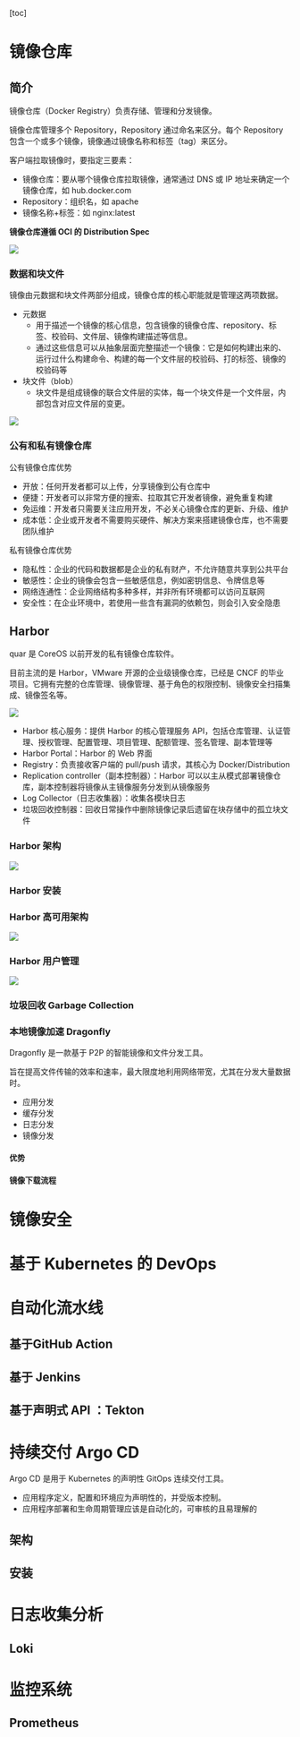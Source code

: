 [toc]

# 镜像仓库

## 简介

镜像仓库（Docker Registry）负责存储、管理和分发镜像。  

镜像仓库管理多个 Repository，Repository 通过命名来区分。每个 Repository 包含一个或多个镜像，镜像通过镜像名称和标签（tag）来区分。  

客户端拉取镜像时，要指定三要素：

* 镜像仓库：要从哪个镜像仓库拉取镜像，通常通过 DNS 或 IP 地址来确定一个镜像仓库，如 hub.docker.com
* Repository：组织名，如 apache
* 镜像名称+标签：如 nginx:latest



**镜像仓库遵循 OCI 的 Distribution Spec**

![](./note_images/oci_distribution_spec.png)

### 数据和块文件

镜像由元数据和块文件两部分组成，镜像仓库的核心职能就是管理这两项数据。  

* 元数据
  * 用于描述一个镜像的核心信息，包含镜像的镜像仓库、repository、标签、校验码、文件层、镜像构建描述等信息。
  * 通过这些信息可以从抽象层面完整描述一个镜像：它是如何构建出来的、运行过什么构建命令、构建的每一个文件层的校验码、打的标签、镜像的校验码等
* 块文件（blob）
  * 块文件是组成镜像的联合文件层的实体，每一个块文件是一个文件层，内部包含对应文件层的变更。



![](./note_images/metadata_blob.png)

### 公有和私有镜像仓库

公有镜像仓库优势

* 开放：任何开发者都可以上传，分享镜像到公有仓库中
* 便捷：开发者可以非常方便的搜索、拉取其它开发者镜像，避免重复构建
* 免运维：开发者只需要关注应用开发，不必关心镜像仓库的更新、升级、维护
* 成本低：企业或开发者不需要购买硬件、解决方案来搭建镜像仓库，也不需要团队维护



私有镜像仓库优势

* 隐私性：企业的代码和数据都是企业的私有财产，不允许随意共享到公共平台
* 敏感性：企业的镜像会包含一些敏感信息，例如密钥信息、令牌信息等
* 网络连通性：企业网络结构多种多样，并非所有环境都可以访问互联网
* 安全性：在企业环境中，若使用一些含有漏洞的依赖包，则会引入安全隐患



## Harbor

quar 是 CoreOS 以前开发的私有镜像仓库软件。  

目前主流的是 Harbor，VMware 开源的企业级镜像仓库，已经是 CNCF 的毕业项目。它拥有完整的仓库管理、镜像管理、基于角色的权限控制、镜像安全扫描集成、镜像签名等。  

![](./note_images/harbor.png)

* Harbor 核心服务：提供 Harbor 的核心管理服务 API，包括仓库管理、认证管理、授权管理、配置管理、项目管理、配额管理、签名管理、副本管理等
* Harbor Portal：Harbor 的 Web 界面
* Registry：负责接收客户端的 pull/push 请求，其核心为 Docker/Distribution
* Replication controller（副本控制器）：Harbor 可以以主从模式部署镜像仓库，副本控制器将镜像从主镜像服务分发到从镜像服务
* Log Collector（日志收集器）：收集各模块日志
* 垃圾回收控制器：回收日常操作中删除镜像记录后遗留在块存储中的孤立块文件



### Harbor 架构

![](./note_images/harbor_architecture.png)





### Harbor 安装









### Harbor 高可用架构

![](./note_images/harbor_ha_architecture.png)





### Harbor 用户管理

![](./note_images/harbor_user_management.png)





### 垃圾回收 Garbage Collection





### 本地镜像加速 Dragonfly

Dragonfly 是一款基于 P2P 的智能镜像和文件分发工具。  

旨在提高文件传输的效率和速率，最大限度地利用网络带宽，尤其在分发大量数据时。  

* 应用分发
* 缓存分发
* 日志分发
* 镜像分发



#### 优势





#### 镜像下载流程





# 镜像安全







# 基于 Kubernetes 的 DevOps





# 自动化流水线
## 基于GitHub Action



## 基于 Jenkins








## 基于声明式 API ：Tekton





# 持续交付 Argo CD

Argo CD 是用于 Kubernetes 的声明性 GitOps 连续交付工具。  

* 应用程序定义，配置和环境应为声明性的，并受版本控制。
* 应用程序部署和生命周期管理应该是自动化的，可审核的且易理解的



## 架构





## 安装









# 日志收集分析









## Loki















# 监控系统



## Prometheus

























